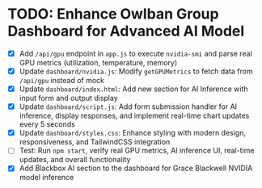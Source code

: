 # TODO: Enhance Owlban Group Dashboard for Advanced AI Model

- [x] Add `/api/gpu` endpoint in `app.js` to execute `nvidia-smi` and parse real GPU metrics (utilization, temperature, memory)
- [x] Update `dashboard/nvidia.js`: Modify `getGPUMetrics` to fetch data from `/api/gpu` instead of mock
- [x] Update `dashboard/index.html`: Add new section for AI Inference with input form and output display
- [x] Update `dashboard/script.js`: Add form submission handler for AI inference, display responses, and implement real-time chart updates every 5 seconds
- [x] Update `dashboard/styles.css`: Enhance styling with modern design, responsiveness, and TailwindCSS integration
- [ ] Test: Run `npm start`, verify real GPU metrics, AI inference UI, real-time updates, and overall functionality
- [x] Add Blackbox AI section to the dashboard for Grace Blackwell NVIDIA model inference
